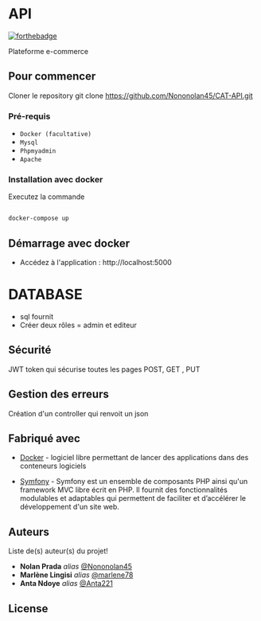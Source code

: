 # API 

[![forthebadge](http://forthebadge.com/images/badges/built-with-love.svg)](http://forthebadge.com)  

Plateforme e-commerce

## Pour commencer

Cloner le repository 
git clone https://github.com/Nononolan45/CAT-API.git

### Pré-requis 

* `Docker (facultative)` 
* `Mysql`
* `Phpmyadmin`
* `Apache`

### Installation avec docker

Executez la commande 

```sh

docker-compose up

```

## Démarrage avec docker

- Accédez à l'application : http://localhost:5000 

  
# DATABASE
- sql fournit
- Créer deux rôles = admin et editeur


## Sécurité
JWT token qui sécurise toutes les pages POST, GET , PUT 


## Gestion des erreurs 
Création d'un controller qui renvoit un json 



## Fabriqué avec

* [Docker](https://www.docker.com/) - logiciel libre permettant de lancer des applications dans des conteneurs logiciels

* [Symfony](https://symfony.com/) - Symfony est un ensemble de composants PHP ainsi qu'un framework MVC libre écrit en PHP. Il fournit des fonctionnalités modulables et adaptables qui permettent de faciliter et d’accélérer le développement d'un site web.






## Auteurs
Liste de(s) auteur(s) du projet!
* **Nolan Prada** _alias_ [@Nononolan45](https://github.com/Nononolan45)
* **Marlène Lingisi** _alias_ [@marlene78](https://github.com/marlene78)
* **Anta Ndoye** _alias_ [@Anta221](https://github.com/Anta22)


## License

